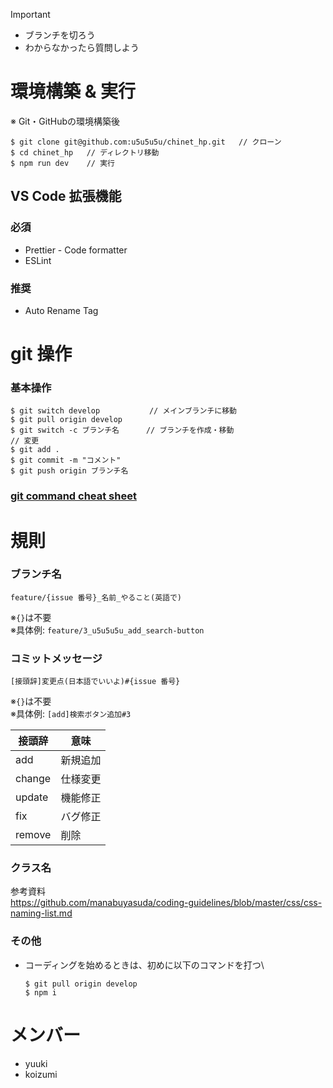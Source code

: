 > [!IMPORTANT]
>
> - ブランチを切ろう
> - わからなかったら質問しよう

# 環境構築 & 実行

<p>※ Git・GitHubの環境構築後</p>

```
$ git clone git@github.com:u5u5u5u/chinet_hp.git   // クローン
$ cd chinet_hp   // ディレクトリ移動
$ npm run dev    // 実行
```

## VS Code 拡張機能

### 必須

- Prettier - Code formatter
- ESLint

### 推奨

- Auto Rename Tag

# git 操作

### 基本操作

```
$ git switch develop           // メインブランチに移動
$ git pull origin develop
$ git switch -c ブランチ名      // ブランチを作成・移動
// 変更
$ git add .
$ git commit -m "コメント"
$ git push origin ブランチ名
```

### [git command cheat sheet](https://broken-addition-f6a.notion.site/git-command-cheat-sheet-289ace2686e742f5bfe66560b9296074?pvs=4)

# 規則

### ブランチ名

`feature/{issue 番号}_名前_やること(英語で)`

※`{}`は不要\
※具体例: `feature/3_u5u5u5u_add_search-button`

### コミットメッセージ

`[接頭辞]変更点(日本語でいいよ)#{issue 番号}`

※`{}`は不要\
※具体例: `[add]検索ボタン追加#3`

| 接頭辞 | 意味     |
| ------ | -------- |
| add    | 新規追加 |
| change | 仕様変更 |
| update | 機能修正 |
| fix    | バグ修正 |
| remove | 削除     |

### クラス名

参考資料\
https://github.com/manabuyasuda/coding-guidelines/blob/master/css/css-naming-list.md

### その他

- コーディングを始めるときは、初めに以下のコマンドを打つ\
  ```
  $ git pull origin develop
  $ npm i
  ```

# メンバー

- yuuki
- koizumi

